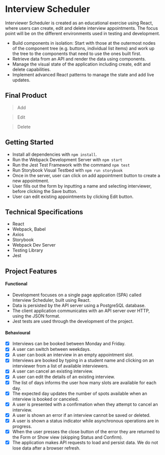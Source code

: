 # Interview Scheduler

Interviewer Scheduler is created as an educational exercise using React, where users can create, edit and delete interview appointments. The focus point will be on the different environments used in testing and development.

- Build components in isolation: Start with those at the outermost nodes of the component tree (e.g. buttons, individual list items) and work up the tree to the components that need to use the ones built first.
- Retrieve data from an API and render the data using components.
- Manage the visual state of the application including create, edit and delete capabilities.
- Implement advanced React patterns to manage the state and add live updates.

## Final Product

> Add
> ![]()

> Edit
> ![]()

> Delete
> ![]()

## Getting Started

- Install all dependencies with `npm install`.
- Run the Webpack Development Server with `npm start`
- Run the Jest Test Framework with the command `npm test`
- Run Storybook Visual Testbed with `npm run storybook`
- Once in the server, user can click on add appointment button to create a new appointment.
- User fills out the form by inputting a name and selecting interviewer, before clicking the Save button.
- User can edit existing appointments by clicking Edit button.

## Technical Specifications

- React
- Webpack, Babel
- Axios
- Storybook
- Webpack Dev Server
- Testing Library
- Jest

## Project Features

#### Functional

- Development focuses on a single page application (SPA) called Interview Scheduler, built using React.
- Data is persisted by the API server using a PostgreSQL database.
- The client application communicates with an API server over HTTP, using the JSON format.
- Jest tests are used through the development of the project.

#### Behavioural

- [x] Interviews can be booked between Monday and Friday.
- [x] A user can switch between weekdays.
- [x] A user can book an interview in an empty appointment slot.
- [x] Interviews are booked by typing in a student name and clicking on an interviewer from a list of available interviewers.
- [x] A user can cancel an existing interview.
- [x] A user can edit the details of an existing interview.
- [x] The list of days informs the user how many slots are available for each day.
- [x] The expected day updates the number of spots available when an interview is booked or canceled.
- [x] A user is presented with a confirmation when they attempt to cancel an interview.
- [x] A user is shown an error if an interview cannot be saved or deleted.
- [x] A user is shown a status indicator while asynchronous operations are in progress.
- [x] When the user presses the close button of the error they are returned to the Form or Show view (skipping Status and Confirm).
- [x] The application makes API requests to load and persist data. We do not lose data after a browser refresh.
